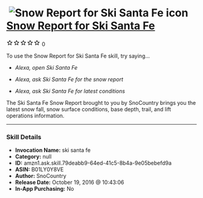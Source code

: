 # &nbsp;<img src="skill_icon" alt="Snow Report for Ski Santa Fe icon" width="36"> [Snow Report for Ski Santa Fe](http://alexa.amazon.com/#skills/amzn1.ask.skill.79deabb9-64ed-41c5-8b4a-9e05bebefd9a)
![0 stars](../../images/ic_star_border_black_18dp_1x.png)![0 stars](../../images/ic_star_border_black_18dp_1x.png)![0 stars](../../images/ic_star_border_black_18dp_1x.png)![0 stars](../../images/ic_star_border_black_18dp_1x.png)![0 stars](../../images/ic_star_border_black_18dp_1x.png) 0

To use the Snow Report for Ski Santa Fe skill, try saying...

* *Alexa, open Ski Santa Fe*

* *Alexa, ask Ski Santa Fe for the snow report*

* *Alexa, ask Ski Santa Fe for latest conditions*

The Ski Santa Fe Snow Report brought to you by SnoCountry brings you the latest snow fall, snow surface conditions,  base depth, trail, and lift operations information.

***

### Skill Details

* **Invocation Name:** ski santa fe
* **Category:** null
* **ID:** amzn1.ask.skill.79deabb9-64ed-41c5-8b4a-9e05bebefd9a
* **ASIN:** B01LY0Y8VE
* **Author:** SnoCountry
* **Release Date:** October 19, 2016 @ 10:43:06
* **In-App Purchasing:** No
